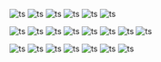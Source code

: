 
<div id="pannel">

  
 ![ts](https://img.shields.io/badge/Typescript-black)
 ![ts](https://img.shields.io/badge/ES6-black)
 ![ts](https://img.shields.io/badge/Next.js-14-black)
 ![ts](https://img.shields.io/badge/SSR-black)
 ![ts](https://img.shields.io/badge/React-18.2.0-purple)
![ts](https://img.shields.io/badge/React-Native-purple)


 ![ts](https://img.shields.io/badge/Angular-15-purple)
 ![ts](https://img.shields.io/badge/RTK-blue)
 ![ts](https://img.shields.io/badge/Nginx-red)
 ![ts](https://img.shields.io/badge/AWS-purple)
  ![ts](https://img.shields.io/badge/CloudFlare-black)
 ![ts](https://img.shields.io/badge/SWR-blue)
 ![ts](https://img.shields.io/badge/tailwind3-blue)
 ![ts](https://img.shields.io/badge/express-black)

![ts](https://img.shields.io/badge/zustand-purple)
![ts](https://img.shields.io/badge/mui-blue)
![ts](https://img.shields.io/badge/docker-red)
![ts](https://img.shields.io/badge/Tanstack-Query-blue)
 ![ts](https://img.shields.io/badge/JEST-blue)
 ![ts](https://img.shields.io/badge/WebSocket-red)
 ![ts](https://img.shields.io/badge/NodeJs-purple)
</div>
<p align="center">
</p>
 
